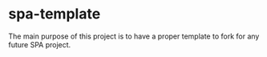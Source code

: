# spa-template

The main purpose of this project is to have a proper template to fork for any future SPA project.
